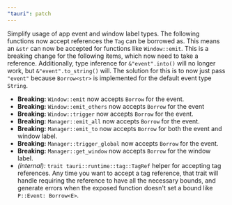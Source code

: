 ```yaml
---
"tauri": patch
---
```


Simplify usage of app event and window label types. The following functions now
accept references the `Tag` can be borrowed as. This means an `&str` can now be
accepted for functions like `Window::emit`. This is a breaking change for the
following items, which now need to take a reference. Additionally, type inference
for `&"event".into()` will no longer work, but `&"event".to_string()` will. The
solution for this is to now just pass `"event"` because `Borrow<str>` is implemented
for the default event type `String`.

* **Breaking:** `Window::emit` now accepts `Borrow` for the event.
* **Breaking:** `Window::emit_others` now accepts `Borrow` for the event
* **Breaking:** `Window::trigger` now accepts `Borrow` for the event.
* **Breaking:** `Manager::emit_all` now accepts `Borrow` for the event.
* **Breaking:** `Manager::emit_to` now accepts `Borrow` for both the event and window label.
* **Breaking:** `Manager::trigger_global` now accepts `Borrow` for the event.
* **Breaking:** `Manager::get_window` now accepts `Borrow` for the window label.
* _(internal):_ `trait tauri::runtime::tag::TagRef` helper for accepting tag references.
  Any time you want to accept a tag reference, that trait will handle requiring the reference
  to have all the necessary bounds, and generate errors when the exposed function doesn't
  set a bound like `P::Event: Borrow<E>`.
